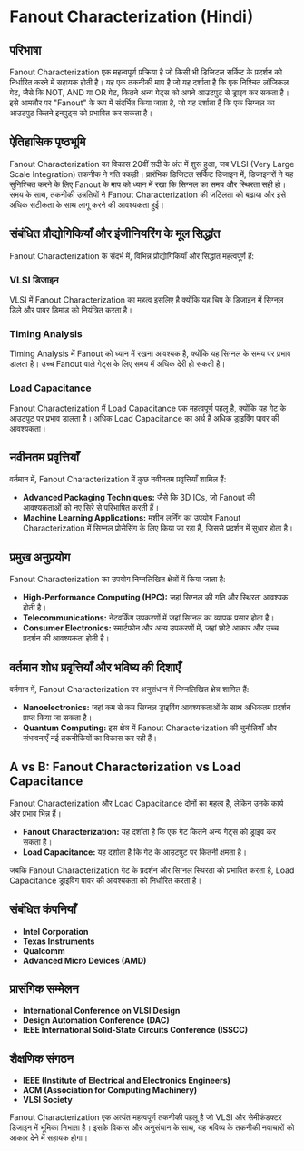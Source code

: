 # Fanout Characterization (Hindi)

## परिभाषा
Fanout Characterization एक महत्वपूर्ण प्रक्रिया है जो किसी भी डिजिटल सर्किट के प्रदर्शन को निर्धारित करने में सहायक होती है। यह एक तकनीकी माप है जो यह दर्शाता है कि एक निश्चित लॉजिकल गेट, जैसे कि NOT, AND या OR गेट, कितने अन्य गेट्स को अपने आउटपुट से ड्राइव कर सकता है। इसे आमतौर पर "Fanout" के रूप में संदर्भित किया जाता है, जो यह दर्शाता है कि एक सिग्नल का आउटपुट कितने इनपुट्स को प्रभावित कर सकता है।

## ऐतिहासिक पृष्ठभूमि
Fanout Characterization का विकास 20वीं सदी के अंत में शुरू हुआ, जब VLSI (Very Large Scale Integration) तकनीक ने गति पकड़ी। प्रारंभिक डिजिटल सर्किट डिजाइन में, डिजाइनरों ने यह सुनिश्चित करने के लिए Fanout के माप को ध्यान में रखा कि सिग्नल का समय और स्थिरता सही हो। समय के साथ, तकनीकी उन्नतियों ने Fanout Characterization की जटिलता को बढ़ाया और इसे अधिक सटीकता के साथ लागू करने की आवश्यकता हुई।

## संबंधित प्रौद्योगिकियाँ और इंजीनियरिंग के मूल सिद्धांत
Fanout Characterization के संदर्भ में, विभिन्न प्रौद्योगिकियाँ और सिद्धांत महत्वपूर्ण हैं:

### VLSI डिजाइन
VLSI में Fanout Characterization का महत्व इसलिए है क्योंकि यह चिप के डिजाइन में सिग्नल डिले और पावर डिमांड को नियंत्रित करता है। 

### Timing Analysis
Timing Analysis में Fanout को ध्यान में रखना आवश्यक है, क्योंकि यह सिग्नल के समय पर प्रभाव डालता है। उच्च Fanout वाले गेट्स के लिए समय में अधिक देरी हो सकती है।

### Load Capacitance
Fanout Characterization में Load Capacitance एक महत्वपूर्ण पहलू है, क्योंकि यह गेट के आउटपुट पर प्रभाव डालता है। अधिक Load Capacitance का अर्थ है अधिक ड्राइविंग पावर की आवश्यकता।

## नवीनतम प्रवृत्तियाँ
वर्तमान में, Fanout Characterization में कुछ नवीनतम प्रवृत्तियाँ शामिल हैं:

- **Advanced Packaging Techniques:** जैसे कि 3D ICs, जो Fanout की आवश्यकताओं को नए सिरे से परिभाषित करती हैं।
- **Machine Learning Applications:** मशीन लर्निंग का उपयोग Fanout Characterization में सिग्नल प्रोसेसिंग के लिए किया जा रहा है, जिससे प्रदर्शन में सुधार होता है।

## प्रमुख अनुप्रयोग
Fanout Characterization का उपयोग निम्नलिखित क्षेत्रों में किया जाता है:

- **High-Performance Computing (HPC):** जहां सिग्नल की गति और स्थिरता आवश्यक होती है।
- **Telecommunications:** नेटवर्किंग उपकरणों में जहां सिग्नल का व्यापक प्रसार होता है।
- **Consumer Electronics:** स्मार्टफोन और अन्य उपकरणों में, जहां छोटे आकार और उच्च प्रदर्शन की आवश्यकता होती है।

## वर्तमान शोध प्रवृत्तियाँ और भविष्य की दिशाएँ
वर्तमान में, Fanout Characterization पर अनुसंधान में निम्नलिखित क्षेत्र शामिल हैं:

- **Nanoelectronics:** जहां कम से कम सिग्नल ड्राइविंग आवश्यकताओं के साथ अधिकतम प्रदर्शन प्राप्त किया जा सकता है।
- **Quantum Computing:** इस क्षेत्र में Fanout Characterization की चुनौतियाँ और संभावनाएँ नई तकनीकियों का विकास कर रही हैं।

## A vs B: Fanout Characterization vs Load Capacitance
Fanout Characterization और Load Capacitance दोनों का महत्व है, लेकिन उनके कार्य और प्रभाव भिन्न हैं। 

- **Fanout Characterization:** यह दर्शाता है कि एक गेट कितने अन्य गेट्स को ड्राइव कर सकता है।
- **Load Capacitance:** यह दर्शाता है कि गेट के आउटपुट पर कितनी क्षमता है।

जबकि Fanout Characterization गेट के प्रदर्शन और सिग्नल स्थिरता को प्रभावित करता है, Load Capacitance ड्राइविंग पावर की आवश्यकता को निर्धारित करता है। 

## संबंधित कंपनियाँ
- **Intel Corporation**
- **Texas Instruments**
- **Qualcomm**
- **Advanced Micro Devices (AMD)**

## प्रासंगिक सम्मेलन
- **International Conference on VLSI Design**
- **Design Automation Conference (DAC)**
- **IEEE International Solid-State Circuits Conference (ISSCC)**

## शैक्षणिक संगठन
- **IEEE (Institute of Electrical and Electronics Engineers)**
- **ACM (Association for Computing Machinery)**
- **VLSI Society**

Fanout Characterization एक अत्यंत महत्वपूर्ण तकनीकी पहलू है जो VLSI और सेमीकंडक्टर डिजाइन में भूमिका निभाता है। इसके विकास और अनुसंधान के साथ, यह भविष्य के तकनीकी नवाचारों को आकार देने में सहायक होगा।